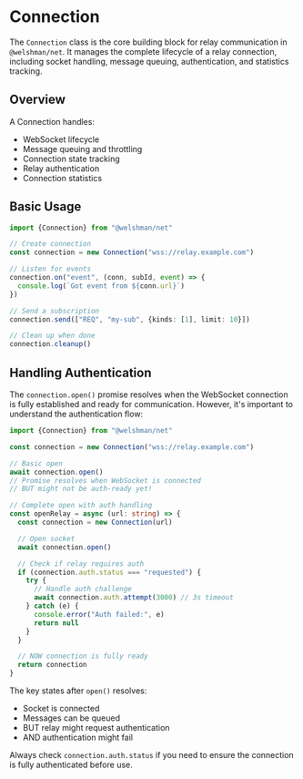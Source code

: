 # Connection

The `Connection` class is the core building block for relay communication in `@welshman/net`. It manages the complete lifecycle of a relay connection, including socket handling, message queuing, authentication, and statistics tracking.

## Overview

A Connection handles:

- WebSocket lifecycle
- Message queuing and throttling
- Connection state tracking
- Relay authentication
- Connection statistics

## Basic Usage

```typescript
import {Connection} from "@welshman/net"

// Create connection
const connection = new Connection("wss://relay.example.com")

// Listen for events
connection.on("event", (conn, subId, event) => {
  console.log(`Got event from ${conn.url}`)
})

// Send a subscription
connection.send(["REQ", "my-sub", {kinds: [1], limit: 10}])

// Clean up when done
connection.cleanup()
```

## Handling Authentication

The `connection.open()` promise resolves when the WebSocket connection is fully established and ready for communication.
However, it's important to understand the authentication flow:

```typescript
import {Connection} from "@welshman/net"

const connection = new Connection("wss://relay.example.com")

// Basic open
await connection.open()
// Promise resolves when WebSocket is connected
// BUT might not be auth-ready yet!

// Complete open with auth handling
const openRelay = async (url: string) => {
  const connection = new Connection(url)

  // Open socket
  await connection.open()

  // Check if relay requires auth
  if (connection.auth.status === "requested") {
    try {
      // Handle auth challenge
      await connection.auth.attempt(3000) // 3s timeout
    } catch (e) {
      console.error("Auth failed:", e)
      return null
    }
  }

  // NOW connection is fully ready
  return connection
}
```

The key states after `open()` resolves:

- Socket is connected
- Messages can be queued
- BUT relay might request authentication
- AND authentication might fail

Always check `connection.auth.status` if you need to ensure the connection is fully authenticated before use.
